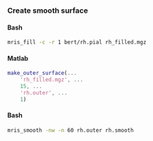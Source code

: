 ### Create smooth surface

#### Bash
```bash
mris_fill -c -r 1 bert/rh.pial rh_filled.mgz
```

#### Matlab
```matlab
make_outer_surface(...
    'rh_filled.mgz', ...
    15, ...
    'rh.outer', ...
    1)
```

#### Bash
```bash
mris_smooth -nw -n 60 rh.outer rh.smooth
```



